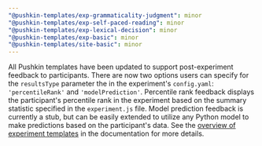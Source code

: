 ```yaml
---
"@pushkin-templates/exp-grammaticality-judgment": minor
"@pushkin-templates/exp-self-paced-reading": minor
"@pushkin-templates/exp-lexical-decision": minor
"@pushkin-templates/exp-basic": minor
"@pushkin-templates/site-basic": minor
---
```


All Pushkin templates have been updated to support post-experiment feedback to participants. There are now two options users can specify for the `resultsType` parameter the in the experiment's `config.yaml`: `'percentileRank'` and `'modelPrediction'`. Percentile rank feedback displays the participant's percentile rank in the experiment based on the summary statistic specified in the `experiment.js` file. Model prediction feedback is currently a stub, but can be easily extended to utilize any Python model to make predictions based on the participant's data. See the [overview of experiment templates](https://pushkin-consortium.github.io/pushkin/latest/exp-templates/exp-templates-overview/) in the documentation for more details.
